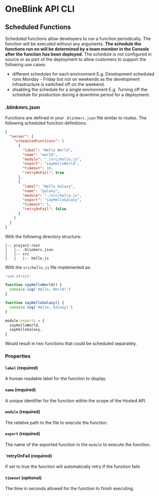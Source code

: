 # OneBlink API CLI

## Scheduled Functions

Scheduled functions allow developers to run a function periodically. The function will be executed without any arguments. **The schedule the functions run on will be determined by a team member in the Console after the function has been deployed.** The schedule is not configured in source or as part of the deployment to allow customers to support the following use cases:

- different schedules for each environment E.g. Development scheduled runs Monday - Friday but not on weekends as the development infrastructure is switched off on the weekend.
- disabling the schedule for a single environment E.g. Turning off the schedule for production during a downtime period for a deployment.

### .blinkmrc.json

Functions are defined in your `.blinkmrc.json` file similar to routes. The following scheduled function definitions:

```json
{
  "server": {
    "scheduledFunctions": [
      {
        "label": "Hello World",
        "name": "world",
        "module": "./src/hello.js",
        "export": "sayHelloWorld",
        "timeout": 10,
        "retryOnFail": true
      },
      {
        "label": "Hello Galaxy",
        "name": "galaxy",
        "module": "./src/hello.js",
        "export": "sayHelloGalaxy",
        "timeout": 5,
        "retryOnFail": false
      }
    ]
  }
}
```

With the following directory structure:

```
|-- project-root
|   |-- .blinkmrc.json
|   |-- src
|   |   |-- hello.js
```

With the `src/hello.js` file implemented as:

```js
'use strict'

function sayHelloWorld() {
  console.log('Hello, World!')
}

function sayHelloGalaxy() {
  console.log('Hello, Galaxy!')
}

module.exports = {
  sayHelloWorld,
  sayHelloGalaxy,
}
```

Would result in two functions that could be scheduled separately.

### Properties

#### `label` (required)

A human readable label for the function to display.

#### `name` (required)

A unique identifier for the function within the scope of the Hosted API.

#### `module` (required)

The relative path to the file to execute the function.

#### `export` (required)

The name of the exported function in the `module` to execute the function.

#### `retryOnFail (required)

If set to true the function will automatically retry if the function fails

#### `timeout` (optional)

The time in seconds allowed for the function to finish executing.


